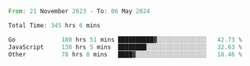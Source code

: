 <!--START_SECTION:waka-->

```rust
From: 21 November 2023 - To: 06 May 2024

Total Time: 345 hrs 6 mins

Go             180 hrs 51 mins ██████████▓░░░░░░░░░░░░░░   42.73 %
JavaScript     138 hrs 5 mins  ████████░░░░░░░░░░░░░░░░░   32.63 %
Other          78 hrs 8 mins   ████▓░░░░░░░░░░░░░░░░░░░░   18.46 %
```

<!--END_SECTION:waka-->
